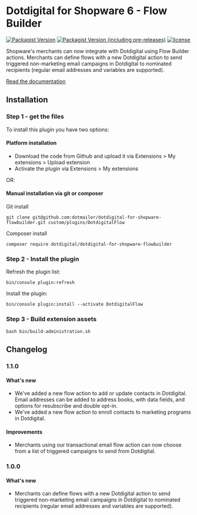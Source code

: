 # Dotdigital for Shopware 6 - Flow Builder
[![Packagist Version](https://img.shields.io/packagist/v/dotdigital/dotdigital-for-shopware-flowbuilder?color=green&label=stable)](https://github.com/dotmailer/dotdigital-for-shopware-flowbuilder/releases)
[![Packagist Version (including pre-releases)](https://img.shields.io/packagist/v/dotdigital/dotdigital-for-shopware-flowbuilder?color=blue&include_prereleases&label=feature)](https://github.com/dotmailer/dotdigital-for-shopware-flowbuilder/releases)
[![license](https://img.shields.io/github/license/mashape/apistatus.svg)](LICENSE.md)

Shopware's merchants can now integrate with Dotdigital using Flow Builder actions. Merchants can define flows with a new Dotdigital action to send triggered non-marketing email campaigns in Dotdigital to nominated recipients (regular email addresses and variables are supported).

[Read the documentation](https://support.dotdigital.com/hc/en-gb/sections/7614571932178-Shopware-Flows)

## Installation

### Step 1 - get the files
To install this plugin you have two options:

#### Platform installation
- Download the code from Github and upload it via Extensions > My extensions > Upload extension
- Activate the plugin via Extensions > My extensions

OR: 

#### Manual installation via git or composer
Git install
```
git clone git@github.com:dotmailer/dotdigital-for-shopware-flowbuilder.git custom/plugins/DotdigitalFlow
```
Composer install
```
composer require dotdigital/dotdigital-for-shopware-flowbuilder
```

### Step 2 - Install the plugin
Refresh the plugin list:
```
bin/console plugin:refresh
```
Install the plugin:
```
bin/console plugin:install --activate DotdigitalFlow
```

### Step 3 - Build extension assets
```
bash bin/build-administration.sh
```

## Changelog

### 1.1.0

#### What's new
- We've added a new flow action to add or update contacts in Dotdigital. Email addresses can be added to address books, with data fields, and options for resubscribe and double opt-in.
- We've added a new flow action to enroll contacts to marketing programs in Dotdigital.

#### Improvements
- Merchants using our transactional email flow action can now choose from a list of triggered campaigns to send from Dotdigital.

### 1.0.0

#### What's new
- Merchants can define flows with a new Dotdigital action to send triggered non-marketing email campaigns in Dotdigital to nominated recipients (regular email addresses and variables are supported).
